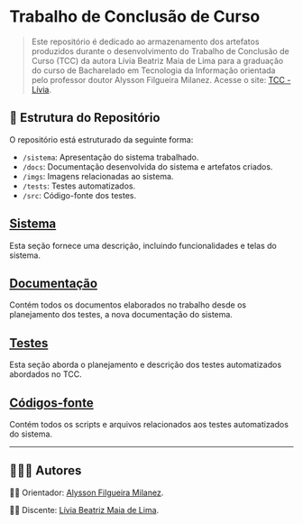 # Trabalho de Conclusão de Curso
> Este repositório é dedicado ao armazenamento dos artefatos produzidos durante o desenvolvimento do Trabalho de Conclusão de Curso (TCC) da autora Lívia Beatriz Maia de Lima para a graduação do curso de Bacharelado em Tecnologia da Informação orientada pelo professor doutor Alysson Filgueira Milanez. Acesse o site: [TCC - Lívia](https://liviabeatrizml.github.io/Trabalho-de-Conclusao-de-Curso/).

## 🧩 Estrutura do Repositório

O repositório está estruturado da seguinte forma:

- `/sistema`: Apresentação do sistema trabalhado.
- `/docs`: Documentação desenvolvida do sistema e artefatos criados.
- `/imgs`: Imagens relacionadas ao sistema.
- `/tests`: Testes automatizados.
- `/src`: Código-fonte dos testes.

## [Sistema](/sistema/sistema-reserva-salas.md)
Esta seção fornece uma descrição, incluindo funcionalidades e telas do sistema.

## [Documentação](/docs/documentacao.md)
Contém todos os documentos elaborados no trabalho desde os planejamento dos testes, a nova documentação do sistema.

## [Testes](/tests/introducao.md)
Esta seção aborda o planejamento e descrição dos testes automatizados abordados no TCC.

## [Códigos-fonte](/src/codigo-fonte.md)
Contém todos os scripts e arquivos relacionados aos testes automatizados do sistema.

---

## 👨‍👧‍👧 Autores

👨‍🏫 Orientador: [Alysson Filgueira Milanez](https://github.com/alyssonfm).

👩‍🎓 Discente: [Lívia Beatriz Maia de Lima](https://github.com/liviabeatrizml).
